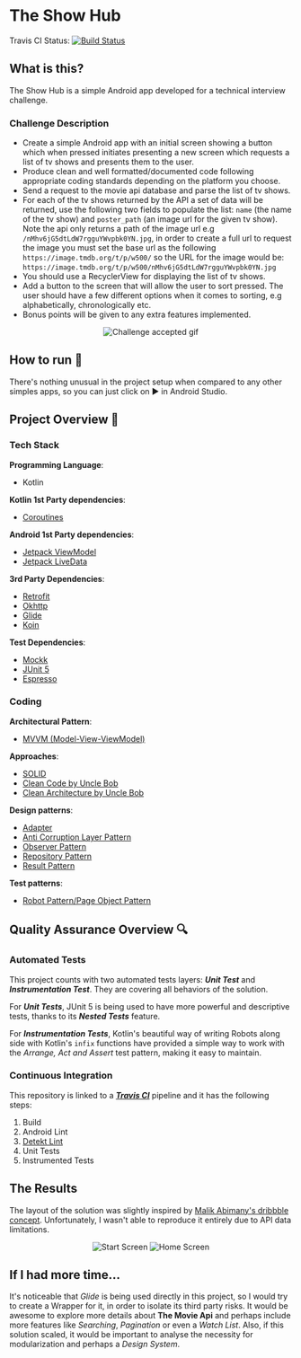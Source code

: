 # The Show Hub
Travis CI Status:
[![Build Status](https://travis-ci.com/marcosvbras/theshowhub.svg?branch=master)](https://travis-ci.com/marcosvbras/theshowhub)

## What is this?
The Show Hub is a simple Android app developed for a technical interview challenge.

### Challenge Description
- Create a simple Android app with an initial screen showing a button which when pressed initiates presenting a new screen which requests a list of tv shows and presents them to the user.
- Produce clean and well formatted/documented code following appropriate coding standards depending on the platform you choose.
- Send a request to the movie api database and parse the list of tv shows.
- For each of the tv shows returned by the API a set of data will be returned, use the following two fields to populate the list: `name`  (the name of the tv show) and `poster_path` (an image url for the given tv show). Note the api only returns a path of the image url e.g `/nMhv6jG5dtLdW7rgguYWvpbk0YN.jpg`, in order to create a full url to request the image you must set the base url as the following `https://image.tmdb.org/t/p/w500/` so the URL for the image would be: `https://image.tmdb.org/t/p/w500/nMhv6jG5dtLdW7rgguYWvpbk0YN.jpg`
- You should use a RecyclerView for displaying the list of tv shows.
- Add a button to the screen that will allow the user to sort pressed. The user should have a few different options when it comes to sorting, e.g alphabetically, chronologically etc.
- Bonus points will be given to any extra features implemented.

<p  align="center">
<img  src="repoImages/challenge.gif"  alt="Challenge accepted gif"/>
</p>

## How to run :running: 
There's nothing unusual in the project setup when compared to any other simples apps, so you can just click on :arrow_forward: in Android Studio.

## Project Overview :triangular_ruler:
  
### Tech Stack

**Programming Language**: 
- Kotlin

**Kotlin 1st Party dependencies**:
- [Coroutines](https://developer.android.com/kotlin/coroutines)

**Android 1st Party dependencies**:
- [Jetpack ViewModel](https://developer.android.com/topic/libraries/architecture/viewmodel)
- [Jetpack LiveData](https://developer.android.com/topic/libraries/architecture/livedata)

**3rd Party Dependencies**:
- [Retrofit](https://github.com/square/retrofit)
- [Okhttp](https://square.github.io/okhttp/)
- [Glide](https://bumptech.github.io/glide/)
- [Koin](https://insert-koin.io/)

**Test Dependencies**:
- [Mockk](https://mockk.io/)
- [JUnit 5](https://junit.org/junit5/)
- [Espresso](https://developer.android.com/training/testing/espresso)

### Coding

**Architectural Pattern**: 
- [MVVM (Model-View-ViewModel)](https://developer.android.com/jetpack/guide)

**Approaches**:
- [SOLID](https://en.wikipedia.org/wiki/SOLID)
- [Clean Code by Uncle Bob](https://www.cleancoders.com/)
- [Clean Architecture by Uncle Bob](https://www.cleancoders.com/)

**Design patterns**:
- [Adapter](https://refactoring.guru/design-patterns/adapter)
- [Anti Corruption Layer Pattern](https://docs.microsoft.com/en-us/azure/architecture/patterns/anti-corruption-layer)
- [Observer Pattern](https://refactoring.guru/design-patterns/observer)
- [Repository Pattern](https://martinfowler.com/eaaCatalog/repository.html)
- [Result Pattern](https://medium.com/@cummingsi1993/the-operation-result-pattern-a-simple-guide-fe10ff959080)

**Test patterns**:
- [Robot Pattern/Page Object Pattern](https://martinfowler.com/bliki/PageObject.html)

## Quality Assurance Overview :mag:

### Automated Tests

This project counts with two automated tests layers: ***Unit Test*** and ***Instrumentation Test***. They are covering all behaviors of the solution.

For ***Unit Tests***, JUnit 5 is being used to have more powerful and descriptive tests, thanks to its ***Nested Tests*** feature. 

For ***Instrumentation Tests***, Kotlin's beautiful way of writing Robots along side with Kotlin's `infix` functions have provided a simple way to work with the *Arrange, Act and Assert* test pattern, making it easy to maintain.

### Continuous Integration

This repository is linked to a ***[Travis CI](https://travis-ci.com/)*** pipeline and it has the following steps:
1. Build
2. Android Lint
3. [Detekt Lint](https://detekt.github.io/detekt/)
4. Unit Tests
5. Instrumented Tests 

## The Results

The layout of the solution was slightly inspired by [Malik Abimany's dribbble concept](https://dribbble.com/shots/15279034-Abda-Full-Screen-App/attachments/7032023?mode=media). Unfortunately, I wasn't able to reproduce it entirely due to API data limitations.

<p align="center">
<img  src="repoImages/startScreen.png"  alt="Start Screen"/>
<img  src="repoImages/homeScreen.png"  alt="Home Screen"/>
</p>

## If I had more time...

It's noticeable that *Glide* is being used directly in this project, so I would try to create a Wrapper for it, in order to isolate its third party risks. 
It would be awesome to explore more details about **The Movie Api** and perhaps include more features like *Searching*, *Pagination* or even a *Watch List*. Also, if this solution scaled, it would be important to analyse the necessity for modularization and perhaps a *Design System*.